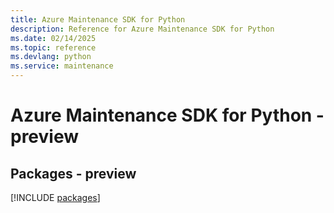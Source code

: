 ```yaml
---
title: Azure Maintenance SDK for Python
description: Reference for Azure Maintenance SDK for Python
ms.date: 02/14/2025
ms.topic: reference
ms.devlang: python
ms.service: maintenance
---
```

# Azure Maintenance SDK for Python - preview
## Packages - preview
[!INCLUDE [packages](maintenance-index.md)]